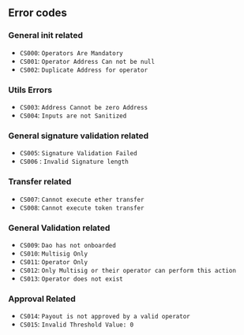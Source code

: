 ## Error codes

### General init related

- `CS000`: `Operators Are Mandatory`
- `CS001`: `Operator Address Can not be null`
- `CS002`: `Duplicate Address for operator`

### Utils Errors

- `CS003`: `Address Cannot be zero Address`
- `CS004`: `Inputs are not Sanitized`

### General signature validation related

- `CS005`: `Signature Validation Failed`
- `CS006` : `Invalid Signature length`

### Transfer related

- `CS007`: `Cannot execute ether transfer`
- `CS008`: `Cannot execute token transfer`

### General Validation related

- `CS009`: `Dao has not onboarded`
- `CS010`: `Multisig Only`
- `CS011`: `Operator Only`
- `CS012`: `Only Multisig or their operator can perform this action`
- `CS013`: `Operator does not exist`

### Approval Related
- `CS014`: `Payout is not approved by a valid operator`
- `CS015`: `Invalid Threshold Value: 0`




